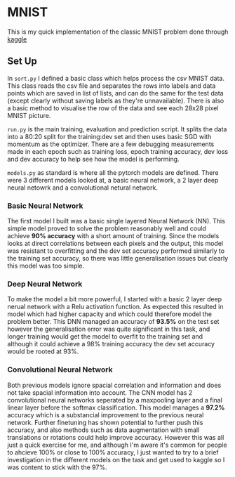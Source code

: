 # MNIST
This is my quick implementation of the classic MNIST problem done through [kaggle](https://www.kaggle.com/c/digit-recognizer)

## Set Up 
In ```sort.py``` I defined a basic class which helps process the csv MNIST data. This class reads the csv file and separates the rows into labels and data points which are saved in list of lists, and can do the same for the test data (except clearly without saving labels as they're unnavailable). There is also a basic method to visualise the row of the data and see each 28x28 pixel MNIST picture.

```run.py``` is the main training, evaluation and prediction script. It splits the data into a 80:20 split for the training:dev set and then uses basic SGD with momentum as the optimizer. There are a few debugging measurements made in each epoch such as training loss, epoch training accuracy, dev loss and dev accuracy to help see how the model is performing. 

```models.py``` as standard is where all the pytorch models are defined. There were 3 different models looked at, a basic neural network, a 2 layer deep neural netowrk and a convolutional netural network. 

### Basic Neural Network
The first model I built was a basic single layered Neural Network (NN). This simple model proved to solve the problem reasonably well and could achieve **90% accuracy** with a short amount of training. Since the models looks at direct correlations between each pixels and the output, this model was resistant to overfitting and the dev set accuracy performed similarly to the training set accuracy, so there was little generalisation issues but clearly this model was too simple.

### Deep Neural Network
To make the model a bit more powerful, I started with a basic 2 layer deep nerual network with a Relu activation function. As expected this resulted in model which had higher capacity and which could therefore model the problem better. This DNN managed an accuracy of **93.5%** on the test set however the generalisation error was quite significant in this task, and longer training would get the model to overfit to the training set and although it could achieve a 98% training accuracy the dev set accuracy would be rooted at 93%. 

### Convolutional Neural Network
Both previous models ignore spacial correlation and information and does not take spacial information into account. The CNN model has 2 convolutional neural networks seperated by a maxpooling layer and a final linear layer before the softmax classification. This model manages a **97.2%** accuracy which is a substancial improvement to the previous neural network. Further finetuning has shown potential to further push this accuracy, and also methods such as data augmentation with small translations or rotations could help improve accuracy. However this was all just a quick exercise for me, and although I'm aware it's common for people to ahcieve 100% or close to 100% accuracy, I just wanted to try to a brief investigation in the different models on the task and get used to kaggle so I was content to stick with the 97%. 
